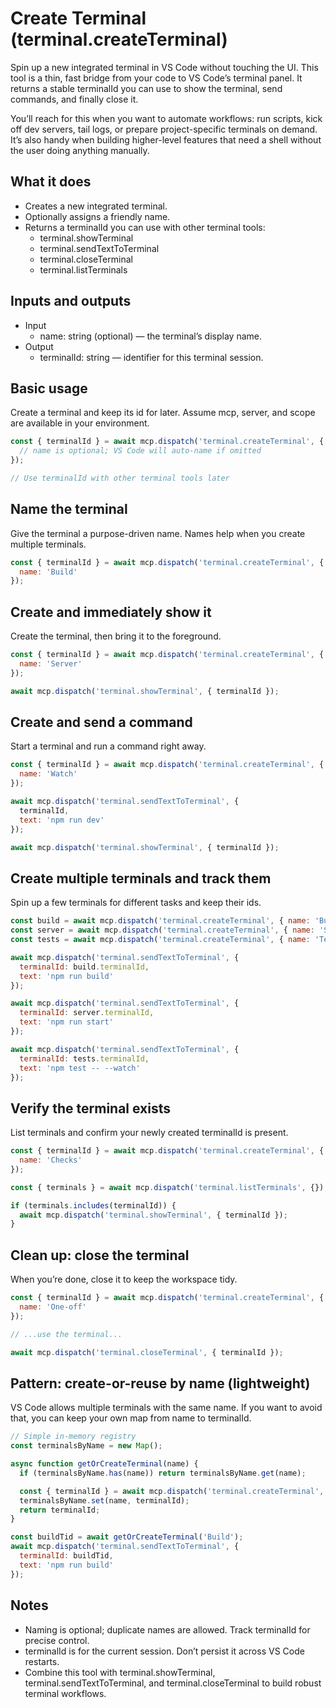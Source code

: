 # Create Terminal (terminal.createTerminal)

Spin up a new integrated terminal in VS Code without touching the UI. This tool is a thin, fast bridge from your code to VS Code’s terminal panel. It returns a stable terminalId you can use to show the terminal, send commands, and finally close it.

You’ll reach for this when you want to automate workflows: run scripts, kick off dev servers, tail logs, or prepare project-specific terminals on demand. It’s also handy when building higher-level features that need a shell without the user doing anything manually.

## What it does

- Creates a new integrated terminal.
- Optionally assigns a friendly name.
- Returns a terminalId you can use with other terminal tools:
  - terminal.showTerminal
  - terminal.sendTextToTerminal
  - terminal.closeTerminal
  - terminal.listTerminals

## Inputs and outputs

- Input
  - name: string (optional) — the terminal’s display name.
- Output
  - terminalId: string — identifier for this terminal session.

## Basic usage

Create a terminal and keep its id for later. Assume mcp, server, and scope are available in your environment.

```javascript
const { terminalId } = await mcp.dispatch('terminal.createTerminal', {
  // name is optional; VS Code will auto-name if omitted
});

// Use terminalId with other terminal tools later
```

## Name the terminal

Give the terminal a purpose-driven name. Names help when you create multiple terminals.

```javascript
const { terminalId } = await mcp.dispatch('terminal.createTerminal', {
  name: 'Build'
});
```

## Create and immediately show it

Create the terminal, then bring it to the foreground.

```javascript
const { terminalId } = await mcp.dispatch('terminal.createTerminal', {
  name: 'Server'
});

await mcp.dispatch('terminal.showTerminal', { terminalId });
```

## Create and send a command

Start a terminal and run a command right away.

```javascript
const { terminalId } = await mcp.dispatch('terminal.createTerminal', {
  name: 'Watch'
});

await mcp.dispatch('terminal.sendTextToTerminal', {
  terminalId,
  text: 'npm run dev'
});

await mcp.dispatch('terminal.showTerminal', { terminalId });
```

## Create multiple terminals and track them

Spin up a few terminals for different tasks and keep their ids.

```javascript
const build = await mcp.dispatch('terminal.createTerminal', { name: 'Build' });
const server = await mcp.dispatch('terminal.createTerminal', { name: 'Server' });
const tests = await mcp.dispatch('terminal.createTerminal', { name: 'Tests' });

await mcp.dispatch('terminal.sendTextToTerminal', {
  terminalId: build.terminalId,
  text: 'npm run build'
});

await mcp.dispatch('terminal.sendTextToTerminal', {
  terminalId: server.terminalId,
  text: 'npm run start'
});

await mcp.dispatch('terminal.sendTextToTerminal', {
  terminalId: tests.terminalId,
  text: 'npm test -- --watch'
});
```

## Verify the terminal exists

List terminals and confirm your newly created terminalId is present.

```javascript
const { terminalId } = await mcp.dispatch('terminal.createTerminal', {
  name: 'Checks'
});

const { terminals } = await mcp.dispatch('terminal.listTerminals', {});

if (terminals.includes(terminalId)) {
  await mcp.dispatch('terminal.showTerminal', { terminalId });
}
```

## Clean up: close the terminal

When you’re done, close it to keep the workspace tidy.

```javascript
const { terminalId } = await mcp.dispatch('terminal.createTerminal', {
  name: 'One-off'
});

// ...use the terminal...

await mcp.dispatch('terminal.closeTerminal', { terminalId });
```

## Pattern: create-or-reuse by name (lightweight)

VS Code allows multiple terminals with the same name. If you want to avoid that, you can keep your own map from name to terminalId.

```javascript
// Simple in-memory registry
const terminalsByName = new Map();

async function getOrCreateTerminal(name) {
  if (terminalsByName.has(name)) return terminalsByName.get(name);

  const { terminalId } = await mcp.dispatch('terminal.createTerminal', { name });
  terminalsByName.set(name, terminalId);
  return terminalId;
}

const buildTid = await getOrCreateTerminal('Build');
await mcp.dispatch('terminal.sendTextToTerminal', {
  terminalId: buildTid,
  text: 'npm run build'
});
```

## Notes

- Naming is optional; duplicate names are allowed. Track terminalId for precise control.
- terminalId is for the current session. Don’t persist it across VS Code restarts.
- Combine this tool with terminal.showTerminal, terminal.sendTextToTerminal, and terminal.closeTerminal to build robust terminal workflows.